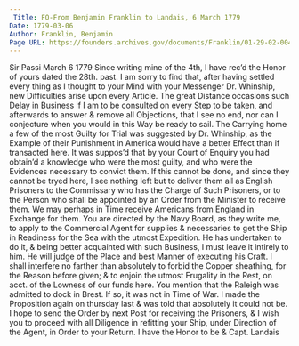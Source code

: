 ```yaml
---
 Title: FO-From Benjamin Franklin to Landais, 6 March 1779
Date: 1779-03-06
Author: Franklin, Benjamin
Page URL: https://founders.archives.gov/documents/Franklin/01-29-02-0040
---
```


Sir
Passi March 6 1779
Since writing mine of the 4th, I have rec’d the Honor of yours dated the 28th. past.
I am sorry to find that, after having settled every thing as I thought to your Mind with your Messenger Dr. Whinship, new Difficulties arise upon every Article. The great Distance occasions such Delay in Business if I am to be consulted on every Step to be taken, and afterwards to answer & remove all Objections, that I see no end, nor can I conjecture when you would in this Way be ready to sail.
The Carrying home a few of the most Guilty for Trial was suggested by Dr. Whinship, as the Example of their Punishment in America would have a better Effect than if transacted here. It was suppos’d that by your Court of Enquiry you had obtain’d a knowledge who were the most guilty, and who were the Evidences necessary to convict them. If this cannot be done, and since they cannot be tryed here, I see nothing left but to deliver them all as English Prisoners to the Commissary who has the Charge of Such Prisoners, or to the Person who shall be appointed by an Order from the Minister to receive them. We may perhaps in Time receive Americans from England in Exchange for them.
You are directed by the Navy Board, as they write me, to apply to the Commercial Agent for supplies & necessaries to get the Ship in Readiness for the Sea with the utmost Expedition. He has undertaken to do it, & being better acquainted with such Business, I must leave it intirely to him. He will judge of the Place and best Manner of executing his Craft. I shall interfere no farther than absolutely to forbid the Copper sheathing, for the Reason before given; & to enjoin the utmost Frugality in the Rest, on acct. of the Lowness of our funds here.
You mention that the Raleigh was admitted to dock in Brest. If so, it was not in Time of War. I made the Proposition again on thursday last & was told that absolutely it could not be. I hope to send the Order by next Post for receiving the Prisoners, & I wish you to proceed with all Diligence in refitting your Ship, under Direction of the Agent, in Order to your Return. I have the Honor to be &
Capt. Landais


